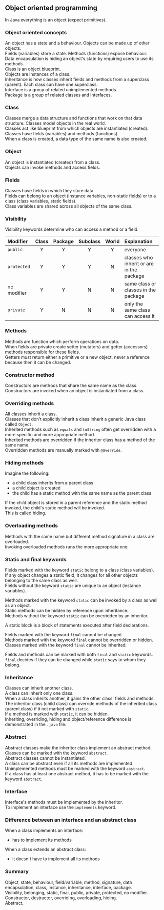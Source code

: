 ## Object oriented programming

In Java everything is an object (expect primitives).  

### Object oriented concepts

An object has a state and a behaviour. Objects can be made up of other objects.  
Fields (variables) store a state. Methods (functions) expose behaviour.  
Data encapsulation is hiding an object's state by requiring users to use its methods.  
Class is an object blueprint.  
Objects are instances of a class.  
Inheritance is how classes inherit fields and methods from a superclass (parent). Each class can have one superclass.  
Interface is a group of related unimplemented methods.  
Package is a group of related classes and interfaces.  

### Class

Classes merge a data structure and functions that work on that data structure. Classes model objects in the real world.  
Classes act like blueprint from which objects are instantiated (created).  
Classes have fields (variables) and methods (functions).  
When a class is created, a data type of the same name is also created.  

### Object

An object is instantiated (created) from a class.  
Objects can invoke methods and access fields.  

### Fields

Classes have fields in which they store data.  
Fields can belong to an object (instance variables, non-static fields) or to a class (class variables, static fields).  
Class variables are shared across all objects of the same class.  

### Visibility

Visibility keywords determine who can access a method or a field.

| Modifier | Class | Package | Subclass | World | Explanation |
| :--- | :---: | :---: | :---: | :---: | :--- |
| `public` | Y | Y | Y | Y | everyone |
| `protected` | Y | Y | Y | N | classes who inherit or are in the package |
| no modifier | Y | Y | N | N | same class or classes in the package |
| `private` | Y | N | N | N | only the same class can access it |

### Methods

Methods are function which perform operations on data.  
When fields are private create setter (mutators) and getter (accessors) methods responsible for these fields.  
Getters must return either a primitive or a new object, never a reference because then it can be changed.  

### Constructor method

Constructors are methods that share the same name as the class.  
Constructors are invoked when an object is instantiated from a class.  

### Overriding methods

All classes inherit a class.  
Classes that don't explicitly inherit a class inherit a generic Java class called `Object`.  
Inherited methods such as `equals` and `toString` often get overridden with a more specific and more appropriate method.  
Inherited methods are overridden if the inheritor class has a method of the same name.  
Overridden methods are manually marked with `@Override`.

### Hiding methods

Imagine the following:
* a child class inherits from a parent class
* a child object is created
* the child has a static method with the same name as the parent class

If the child object is stored in a parent reference and the static method invoked, the child's static method will be invoked.  
This is called hiding.  

### Overloading methods

Methods with the same name but different method signature in a class are overloaded.  
Invoking overloaded methods runs the more appropriate one.  

### Static and final keywords

Fields marked with the keyword `static` belong to a class (class variables).  
If any object changes a static field, it changes for all other objects belonging to the same class as well.  
Fields without the keyword `static` are unique to an object (instance variables).  

Methods marked with the keyword `static` can be invoked by a class as well as an object.  
Static methods can be hidden by reference upon inheritance.  
Methods without the keyword `static` can be overridden by an inheritor.  

A static block is a block of statements executed after field declarations.  

Fields marked with the keyword `final` cannot be changed.  
Methods marked with the keyword `final` cannot be overridden or hidden.  
Classes marked with the keyword `final` cannot be inherited.  

Fields and methods can be marked with both `final` and `static` keywords.  
`final` decides if they can be changed while `static` says to whom they belong.  

### Inheritance

Classes can inherit another class.  
A class can inherit only one class.  
When a class inherits another, it gains the other class' fields and methods.  
The inheritor class (child class) can override methods of the inherited class (parent class) if it not marked with `static`.  
If a method is marked with `static`, it can be hidden.  
Inheriting, overriding, hiding and object/reference difference is demonstrated in the `.java` file.  

### Abstract

Abstract classes make the inheritor class implement an abstract method.  
Classes can be marked with the keyword `abstract`.  
Abstract classes cannot be instantiated.  
A class can be abstract even if all its methods are implemented.  
Unimplemented methods must be marked with the keyword `abstract`.  
If a class has at least one abstract method, it has to be marked with the keyword `abstract`.  

### Interface

Interface's methods must be implemented by the inheritor.  
To implement an interface use the `implements` keyword.  

### Difference between an interface and an abstract class

When a class implements an interface:  
* has to implement its methods  

When a class extends an abstract class:  
* it doesn't have to implement all its methods  

### Summary

Object, state, behaviour, field/variable, method, signature, data encapsulation, class, instance, inheritance, interface, package.  
Visibility, belonging, static, final, public, private, protected, no modifier.  
Constructor, destructor, overriding, overloading, hiding.  
Abstract.  
